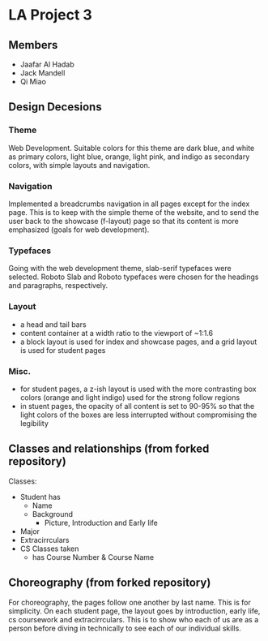 # LA Project 3
## Members
- Jaafar Al Hadab
- Jack Mandell
- Qi Miao

## Design Decesions ##
### Theme
Web Development. Suitable colors for this theme are dark blue, and white as primary colors, light blue, orange, light pink, and indigo as secondary colors, with simple layouts and navigation.
### Navigation
Implemented a breadcrumbs navigation in all pages except for the index page. This is to keep with the simple theme of the website, and to send the user back to the showcase (f-layout) page so that its content is more emphasized (goals for web development).
### Typefaces
Going with the web development theme, slab-serif typefaces were selected. Roboto Slab and Roboto typefaces were chosen for the headings and paragraphs, respectively.
### Layout
- a head and tail bars
- content container at a width ratio to the viewport of ~1:1.6
- a block layout is used for index and showcase pages, and a grid layout is used for student pages
### Misc.
- for student pages, a z-ish layout is used with the more contrasting box colors (orange and light indigo) used for the strong follow regions
- in stuent pages, the opacity of all content is set to 90-95% so that the light colors of the boxes are less interrupted without compromising the legibility
## Classes and relationships (from forked repository)
Classes:
- Student has
   - Name
   - Background
     - Picture, Introduction and Early life
- Major
- Extracirrculars
- CS Classes taken
    - has Course Number & Course Name


## Choreography (from forked repository)
For choreography, the pages follow one another by last name. This is for simplicity. On each student page, the layout goes by introduction, early life, cs coursework and extracirrculars. This is to show who each of us are as a person before diving in technically to see each of our individual skills.

